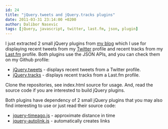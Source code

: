 ```yaml
---
id: 24
title: "jQuery.tweets and jQuery.tracks plugins"
date: 2011-03-31 23:14:00 +0200
author: Dalibor Nasevic
tags: [jQuery, javascript, twitter, last.fm, json, plugin]
---
```


I just extracted 2 small jQuery plugins from [my blog](http://dalibornasevic.com/) which I use for displaying recent tweets from my [Twitter](http://twitter.com/dnasevic "Dalibor Nasevic's Twitter profile") profile and recent tracks from my [Last.fm](http://www.last.fm/user/blackflasher "Dalibor Nasevic's Last.fm profile") profile. Both plugins use the JSON APIs, and you can check them on my Github profile:

- [jQuery.tweets](https://github.com/dalibor/jQuery.tweets "jQuery.tweets plugin") - displays recent tweets from a Twitter profile. 
- [jQuery.tracks](https://github.com/dalibor/jQuery.tracks "jQuery.tracks plugin") - displays recent tracks from a Last.fm profile.

Clone the repositories, see index.html source for usage. And, read the source code if you are interested to build jQuery plugins.

Both plugins have dependency of 2 small jQuery plugins that you may also find interesting to use or just read their source code:

- [jquery-timeago.js](https://github.com/rmm5t/jquery-timeago "jQuery timeago") - approximate distance in time
- [jquery-autolink.js](http://kawika.org/jquery/js/jquery.autolink.js "jQuery autolink") - automatically creates links
